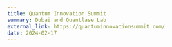 ```yaml
---
title: Quantum Innovation Summit
summary: Dubai and Quantlase Lab
external_link: https://quantuminnovationsummit.com/
date: 2024-02-17
---
```

